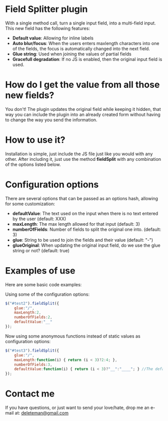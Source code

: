 
# Field Splitter plugin

With a single method call, turn a single input field, into a multi-field input. This new field has the following features:

* __Default value__: Allowing for inline labels
* __Auto blur/focus__: When the users enters maxlength characters into one of the fields, the focus is automatically changed into the next field.
* __Glue string__: Used when joining the values of partial fields
* __Gracefull degradation__: If no JS is enabled, then the original input field is used.

# How do I get the value from all those new fields?

You don't! The plugin updates the original field while keeping it hidden, that way you can include the plugin into an already created form without having to change 
the way you send the information.

# How to use it?

Installation is simple, just include the JS file just like you would with any other.
After including it, just use the method **fieldSplit** with any combination of the options listed below.

# Configuration options

There are several options that can be passed as an options hash, allowing for some customization:

* __defaultValue__: The text used on the input when there is no text entered by the user (default: XXX)
* __maxLength__:    The max length allowed for that input (default: 3)
* __numberOfFields__: Number of fields to split the original one into. (default: 3)
* __glue__: 				 String to be used to join the fields and their value (default: "-")
* __glueOriginal__: When updating the original input field, do we use the glue string or not? (default: true)


# Examples of use

Here are some basic code examples:

Using some of the configuration options:

```js
$("#test2").fieldSplit({
	glue:"/", 
	maxLength:2, 
	numberOfFields:2, 
	defaultValue:"__"
});
```


Now using some anonymous functions instead of static values as configuration options:

```js
$("#test3").fieldSplit({
	glue:"/", 
	maxLength:function(i) { return (i < 3)?2:4; }, 
	numberOfFields:3, 
	defaultValue:function(i) { return (i < 3)?"__":"____"; } //The default value changes, to show how many characters the usre can enter
});
```
 
# Contact me

If you have questions, or just want to send your love/hate, drop me an e-mail at: deleteman@gmail.com

